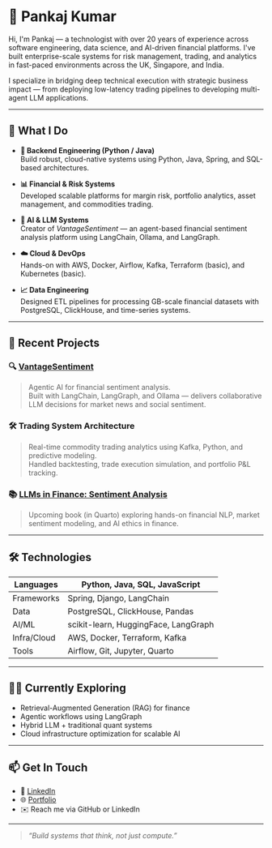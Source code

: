 # 👋 Pankaj Kumar

Hi, I'm Pankaj — a technologist with over 20 years of experience across software engineering, data science, and AI-driven financial platforms. I've built enterprise-scale systems for risk management, trading, and analytics in fast-paced environments across the UK, Singapore, and India.

I specialize in bridging deep technical execution with strategic business impact — from deploying low-latency trading pipelines to developing multi-agent LLM applications.

---

## 🚀 What I Do

- **🔧 Backend Engineering (Python / Java)**  
  Build robust, cloud-native systems using Python, Java, Spring, and SQL-based architectures.

- **📊 Financial & Risk Systems**  
  Developed scalable platforms for margin risk, portfolio analytics, asset management, and commodities trading.

- **🧠 AI & LLM Systems**  
  Creator of *VantageSentiment* — an agent-based financial sentiment analysis platform using LangChain, Ollama, and LangGraph.

- **☁️ Cloud & DevOps**  
  Hands-on with AWS, Docker, Airflow, Kafka, Terraform (basic), and Kubernetes (basic).

- **📈 Data Engineering**  
  Designed ETL pipelines for processing GB-scale financial datasets with PostgreSQL, ClickHouse, and time-series systems.

---

## 💼 Recent Projects

### 🔍 [VantageSentiment](https://github.com/pankajti/vantage-sentiment)
> Agentic AI for financial sentiment analysis.  
Built with LangChain, LangGraph, and Ollama — delivers collaborative LLM decisions for market news and social sentiment.

### 🛠 Trading System Architecture
> Real-time commodity trading analytics using Kafka, Python, and predictive modeling.  
Handled backtesting, trade execution simulation, and portfolio P&L tracking.

### 📚 [LLMs in Finance: Sentiment Analysis](https://example.com)
> Upcoming book (in Quarto) exploring hands-on financial NLP, market sentiment modeling, and AI ethics in finance.

---

## 🛠 Technologies

| Languages       | Python, Java, SQL, JavaScript |
|-----------------|-------------------------------|
| Frameworks      | Spring, Django, LangChain     |
| Data            | PostgreSQL, ClickHouse, Pandas|
| AI/ML           | scikit-learn, HuggingFace, LangGraph |
| Infra/Cloud     | AWS, Docker, Terraform, Kafka |
| Tools           | Airflow, Git, Jupyter, Quarto |

---

## 🧑‍💼 Currently Exploring

- Retrieval-Augmented Generation (RAG) for finance  
- Agentic workflows using LangGraph  
- Hybrid LLM + traditional quant systems  
- Cloud infrastructure optimization for scalable AI

---

## 📫 Get In Touch

- 🔗 [LinkedIn](https://www.linkedin.com/in/pankajti/)
- 🌐 [Portfolio](https://pankajti.github.io/)
- ✉️ Reach me via GitHub or LinkedIn

---

> *“Build systems that think, not just compute.”*
